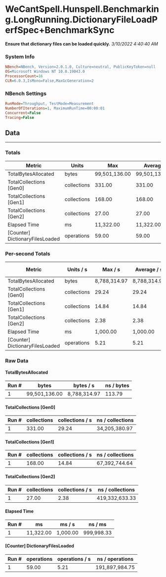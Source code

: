 ﻿# WeCantSpell.Hunspell.Benchmarking.LongRunning.DictionaryFileLoadPerfSpec+BenchmarkSync
__Ensure that dictionary files can be loaded quickly.__
_3/10/2022 4:40:40 AM_
### System Info
```ini
NBench=NBench, Version=2.0.1.0, Culture=neutral, PublicKeyToken=null
OS=Microsoft Windows NT 10.0.19043.0
ProcessorCount=16
CLR=6.0.3,IsMono=False,MaxGcGeneration=2
```

### NBench Settings
```ini
RunMode=Throughput, TestMode=Measurement
NumberOfIterations=1, MaximumRunTime=00:00:01
Concurrent=False
Tracing=False
```

## Data
-------------------

### Totals
|          Metric |           Units |             Max |         Average |             Min |          StdDev |
|---------------- |---------------- |---------------- |---------------- |---------------- |---------------- |
|TotalBytesAllocated |           bytes |   99,501,136.00 |   99,501,136.00 |   99,501,136.00 |            0.00 |
|TotalCollections [Gen0] |     collections |          331.00 |          331.00 |          331.00 |            0.00 |
|TotalCollections [Gen1] |     collections |          168.00 |          168.00 |          168.00 |            0.00 |
|TotalCollections [Gen2] |     collections |           27.00 |           27.00 |           27.00 |            0.00 |
|    Elapsed Time |              ms |       11,322.00 |       11,322.00 |       11,322.00 |            0.00 |
|[Counter] DictionaryFilesLoaded |      operations |           59.00 |           59.00 |           59.00 |            0.00 |

### Per-second Totals
|          Metric |       Units / s |         Max / s |     Average / s |         Min / s |      StdDev / s |
|---------------- |---------------- |---------------- |---------------- |---------------- |---------------- |
|TotalBytesAllocated |           bytes |    8,788,314.97 |    8,788,314.97 |    8,788,314.97 |            0.00 |
|TotalCollections [Gen0] |     collections |           29.24 |           29.24 |           29.24 |            0.00 |
|TotalCollections [Gen1] |     collections |           14.84 |           14.84 |           14.84 |            0.00 |
|TotalCollections [Gen2] |     collections |            2.38 |            2.38 |            2.38 |            0.00 |
|    Elapsed Time |              ms |        1,000.00 |        1,000.00 |        1,000.00 |            0.00 |
|[Counter] DictionaryFilesLoaded |      operations |            5.21 |            5.21 |            5.21 |            0.00 |

### Raw Data
#### TotalBytesAllocated
|           Run # |           bytes |       bytes / s |      ns / bytes |
|---------------- |---------------- |---------------- |---------------- |
|               1 |   99,501,136.00 |    8,788,314.97 |          113.79 |

#### TotalCollections [Gen0]
|           Run # |     collections | collections / s |ns / collections |
|---------------- |---------------- |---------------- |---------------- |
|               1 |          331.00 |           29.24 |   34,205,380.97 |

#### TotalCollections [Gen1]
|           Run # |     collections | collections / s |ns / collections |
|---------------- |---------------- |---------------- |---------------- |
|               1 |          168.00 |           14.84 |   67,392,744.64 |

#### TotalCollections [Gen2]
|           Run # |     collections | collections / s |ns / collections |
|---------------- |---------------- |---------------- |---------------- |
|               1 |           27.00 |            2.38 |  419,332,633.33 |

#### Elapsed Time
|           Run # |              ms |          ms / s |         ns / ms |
|---------------- |---------------- |---------------- |---------------- |
|               1 |       11,322.00 |        1,000.00 |      999,998.33 |

#### [Counter] DictionaryFilesLoaded
|           Run # |      operations |  operations / s | ns / operations |
|---------------- |---------------- |---------------- |---------------- |
|               1 |           59.00 |            5.21 |  191,897,984.75 |


